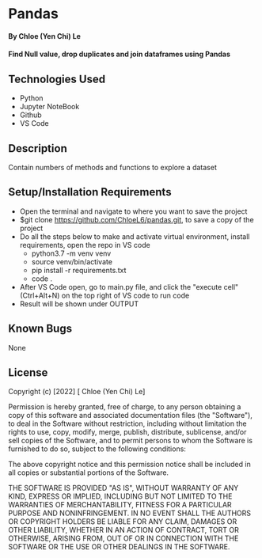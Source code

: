 # Pandas

#### By Chloe (Yen Chi) Le

#### Find Null value, drop duplicates and join dataframes using Pandas

## Technologies Used

* Python
* Jupyter NoteBook
* Github
* VS Code 

## Description

Contain numbers of methods and functions to explore a dataset

## Setup/Installation Requirements

* Open the terminal and navigate to where you want to save the project
* $git clone https://github.com/ChloeL6/pandas.git, to save a copy of the project
* Do all the steps below to make and activate virtual environment, install requirements, open the repo in VS code
    * python3.7 -m venv venv
    * source venv/bin/activate
    * pip install -r requirements.txt
    * code .
* After VS Code open, go to main.py file, and click the "execute cell" (Ctrl+Alt+N) on the top right of VS code to run code
* Result will be shown under OUTPUT


## Known Bugs

None

## License

Copyright (c) [2022] [ Chloe (Yen Chi) Le]

Permission is hereby granted, free of charge, to any person obtaining a copy of this software and associated documentation files (the "Software"), to deal in the Software without restriction, including without limitation the rights to use, copy, modify, merge, publish, distribute, sublicense, and/or sell copies of the Software, and to permit persons to whom the Software is furnished to do so, subject to the following conditions:

The above copyright notice and this permission notice shall be included in all copies or substantial portions of the Software.

THE SOFTWARE IS PROVIDED "AS IS", WITHOUT WARRANTY OF ANY KIND, EXPRESS OR IMPLIED, INCLUDING BUT NOT LIMITED TO THE WARRANTIES OF MERCHANTABILITY, FITNESS FOR A PARTICULAR PURPOSE AND NONINFRINGEMENT. IN NO EVENT SHALL THE AUTHORS OR COPYRIGHT HOLDERS BE LIABLE FOR ANY CLAIM, DAMAGES OR OTHER LIABILITY, WHETHER IN AN ACTION OF CONTRACT, TORT OR OTHERWISE, ARISING FROM, OUT OF OR IN CONNECTION WITH THE SOFTWARE OR THE USE OR OTHER DEALINGS IN THE SOFTWARE.